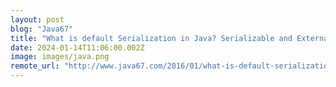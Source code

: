 ```yaml
---
layout: post
blog: "Java67"
title: "What is default Serialization in Java? Serializable and Externalizable Interface Explanation"
date: 2024-01-14T11:06:00.002Z
image: images/java.png
remote_url: "http://www.java67.com/2016/01/what-is-default-serialization-in-java.html"
---
```

